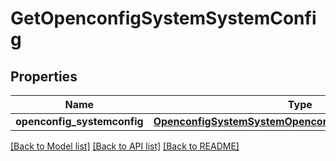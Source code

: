 # GetOpenconfigSystemSystemConfig

## Properties
Name | Type | Description | Notes
------------ | ------------- | ------------- | -------------
**openconfig_systemconfig** | [**OpenconfigSystemSystemOpenconfigsystemsystemConfig**](OpenconfigSystemSystemOpenconfigsystemsystemConfig.md) |  | [optional] 

[[Back to Model list]](../README.md#documentation-for-models) [[Back to API list]](../README.md#documentation-for-api-endpoints) [[Back to README]](../README.md)


